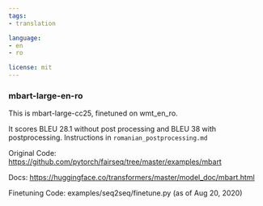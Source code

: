 ```yaml
---
tags:
- translation

language:
- en
- ro

license: mit
---
```

### mbart-large-en-ro
This is mbart-large-cc25, finetuned on wmt_en_ro.

It scores BLEU 28.1 without post processing and BLEU 38 with postprocessing. Instructions in `romanian_postprocessing.md`

Original Code: https://github.com/pytorch/fairseq/tree/master/examples/mbart

Docs:  https://huggingface.co/transformers/master/model_doc/mbart.html

Finetuning Code: examples/seq2seq/finetune.py (as of Aug 20, 2020)
